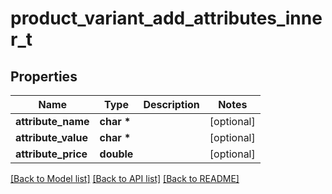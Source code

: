 # product_variant_add_attributes_inner_t

## Properties
Name | Type | Description | Notes
------------ | ------------- | ------------- | -------------
**attribute_name** | **char \*** |  | [optional] 
**attribute_value** | **char \*** |  | [optional] 
**attribute_price** | **double** |  | [optional] 

[[Back to Model list]](../README.md#documentation-for-models) [[Back to API list]](../README.md#documentation-for-api-endpoints) [[Back to README]](../README.md)


